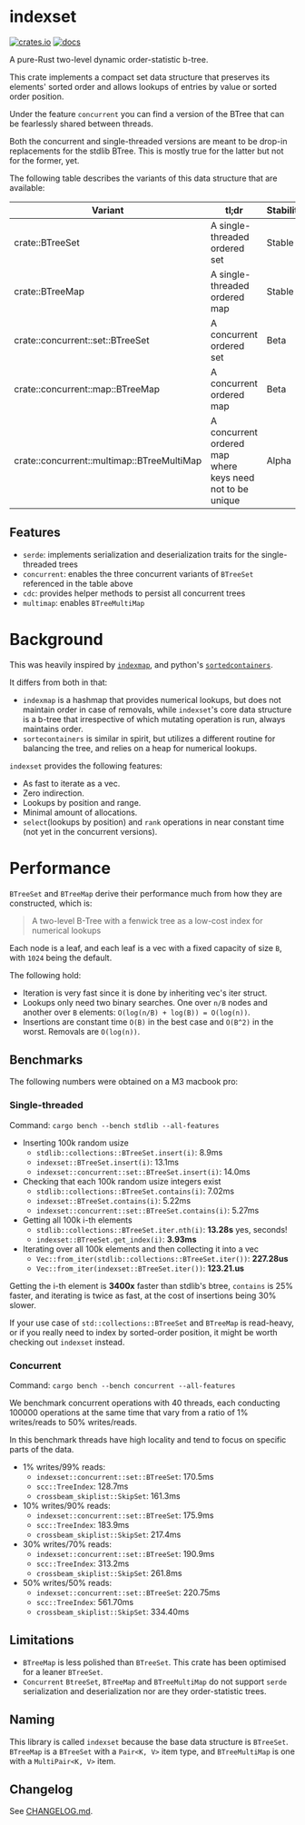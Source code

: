 # indexset

[![crates.io](https://img.shields.io/crates/v/indexset.svg)](https://crates.io/crates/indexset)
[![docs](https://docs.rs/indexset/badge.svg)](https://docs.rs/indexset)

A pure-Rust two-level dynamic order-statistic b-tree.

This crate implements a compact set data structure that preserves its elements' sorted order and
allows lookups of entries by value or sorted order position.

Under the feature `concurrent` you can find a version of the BTree that can be fearlessly shared between
threads.

Both the concurrent and single-threaded versions are meant to be drop-in replacements for the stdlib BTree. This 
is mostly true for the latter but not for the former, yet.

The following table describes the variants of this data structure that are available:

| Variant                                    | tl;dr                                                     | Stability |
|--------------------------------------------|-----------------------------------------------------------|-----------|
| crate::BTreeSet                            | A single-threaded ordered set                             | Stable    |
| crate::BTreeMap                            | A single-threaded ordered map                             | Stable    |
| crate::concurrent::set::BTreeSet           | A concurrent ordered set                                  | Beta      |
| crate::concurrent::map::BTreeMap           | A concurrent ordered map                                  | Beta      |
| crate::concurrent::multimap::BTreeMultiMap | A concurrent ordered map where keys need not to be unique | Alpha     |

## Features

* `serde`: implements serialization and deserialization traits for the single-threaded trees 
* `concurrent`: enables the three concurrent variants of `BTreeSet` referenced in the table above
* `cdc`: provides helper methods to persist all concurrent trees
* `multimap`: enables `BTreeMultiMap`

# Background

This was heavily inspired by [`indexmap`](https://crates.io/crates/indexmap), and
python's [`sortedcontainers`](https://github.com/grantjenks/python-sortedcontainers).

It differs from both in that:

* `indexmap` is a hashmap that provides numerical lookups, but does not maintain order in case of removals, while
  `indexset`'s core data structure is a b-tree that irrespective of which mutating operation is run, always maintains order.
* `sortecontainers` is similar in spirit, but utilizes a different routine for balancing the tree, and relies
  on a heap for numerical lookups.

`indexset` provides the following features:

- As fast to iterate as a vec.
- Zero indirection.
- Lookups by position and range.
- Minimal amount of allocations.
- `select`(lookups by position) and `rank` operations in near constant time (not yet in the concurrent versions).

# Performance

`BTreeSet` and `BTreeMap` derive their performance much from how they are constructed, which is:

> A two-level B-Tree with a fenwick tree as a low-cost index for numerical lookups

Each node is a leaf, and each leaf is a vec with a fixed capacity of size `B`, with `1024` being the default.

The following hold:
- Iteration is very fast since it is done by inheriting vec's iter struct.
- Lookups only need two binary searches. One over `n/B` nodes and another over `B` elements: `O(log(n/B) + log(B)) = O(log(n))`.
- Insertions are constant time `O(B)` in the best case and `O(B^2)` in the worst. Removals are `O(log(n))`.

## Benchmarks

The following numbers were obtained on a M3 macbook pro:

### Single-threaded

Command: `cargo bench --bench stdlib --all-features`

* Inserting 100k random usize
  * `stdlib::collections::BTreeSet.insert(i)`: 8.9ms
  * `indexset::BTreeSet.insert(i)`: 13.1ms
  * `indexset::concurrent::set::BTreeSet.insert(i)`: 14.0ms
* Checking that each 100k random usize integers exist
  * `stdlib::collections::BTreeSet.contains(i)`: 7.02ms
  * `indexset::BTreeSet.contains(i)`: 5.22ms
  * `indexset::concurrent::set::BTreeSet.contains(i)`: 5.27ms
* Getting all 100k i-th elements
  * `stdlib::collections::BTreeSet.iter.nth(i)`: **13.28s** yes, seconds! 
  * `indexset::BTreeSet.get_index(i)`: **3.93ms**
* Iterating over all 100k elements and then collecting it into a vec
  * `Vec::from_iter(stdlib::collections::BTreeSet.iter())`: **227.28us**
  * `Vec::from_iter(indexset::BTreeSet.iter())`: **123.21.us**

Getting the i-th element is **3400x** faster than stdlib's btree, `contains` is 25% faster, and iterating is twice 
as fast, at the cost of insertions being 30% slower.

If your use case of `std::collections::BTreeSet` and `BTreeMap` is read-heavy, or if you really need to index by
sorted-order position, it might be worth checking out `indexset` instead.

### Concurrent

Command: `cargo bench --bench concurrent --all-features`

We benchmark concurrent operations with 40 threads, each conducting 100000 operations
at the same time that vary from a ratio of 1% writes/reads to 50% writes/reads.

In this benchmark threads have high locality and tend to focus on specific parts of the data.

* 1% writes/99% reads:
  * `indexset::concurrent::set::BTreeSet`: 170.5ms
  * `scc::TreeIndex`: 128.7ms
  * `crossbeam_skiplist::SkipSet`: 161.3ms
* 10% writes/90% reads:
  * `indexset::concurrent::set::BTreeSet`: 175.9ms
  * `scc::TreeIndex`: 183.9ms
  * `crossbeam_skiplist::SkipSet`: 217.4ms
* 30% writes/70% reads:
  * `indexset::concurrent::set::BTreeSet`: 190.9ms
  * `scc::TreeIndex`: 313.2ms
  * `crossbeam_skiplist::SkipSet`: 261.8ms
* 50% writes/50% reads:
  * `indexset::concurrent::set::BTreeSet`: 220.75ms
  * `scc::TreeIndex`: 561.70ms
  * `crossbeam_skiplist::SkipSet`: 334.40ms

## Limitations

* `BTreeMap` is less polished than `BTreeSet`. This crate has been optimised for a leaner `BTreeSet`.
* `Concurrent` `BtreeSet`, `BTreeMap` and `BTreeMultiMap` do not support `serde` serialization and deserialization nor are they order-statistic trees.

## Naming

This library is called `indexset` because the base data structure is `BTreeSet`. `BTreeMap` is a `BTreeSet` with
a `Pair<K, V>` item type, and `BTreeMultiMap` is one with a `MultiPair<K, V>` item.

## Changelog

See [CHANGELOG.md](https://github.com/brurucy/indexset/blob/master/CHANGELOG.md).
